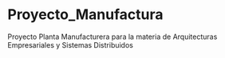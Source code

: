 # Proyecto_Manufactura
 Proyecto Planta Manufacturera para la materia de Arquitecturas Empresariales y Sistemas Distribuidos
